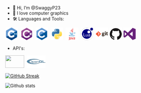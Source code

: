 - 👋 Hi, I’m @SwaggyP23
- 🎨 I love computer graphics
- :hammer_and_wrench: Languages and Tools:
<div>
  <img src="https://github.com/devicons/devicon/blob/master/icons/cplusplus/cplusplus-original.svg" title="C++" alt="C++" width="40" height="40"/>&nbsp;
  <img src="https://github.com/devicons/devicon/blob/master/icons/csharp/csharp-original.svg" title="C#" alt="C# width="40" height="40"/>&nbsp;
  <img src="https://github.com/devicons/devicon/blob/master/icons/c/c-original.svg" title="C" alt="C" width="40" height="40"/>&nbsp;
  <img src="https://github.com/devicons/devicon/blob/master/icons/python/python-original.svg" title="Python" alt="Python" width="40" height="40"/>&nbsp;
  <img src="https://github.com/devicons/devicon/blob/master/icons/java/java-original-wordmark.svg" title="Java" alt="Java" width="40" height="40"/>&nbsp;
  <img src="https://github.com/devicons/devicon/blob/master/icons/lua/lua-original-wordmark.svg" title="Lua" alt="Lua" width="40" height="40"/>&nbsp;
  <img src="https://github.com/devicons/devicon/blob/master/icons/git/git-original-wordmark.svg" title="Git" **alt="Git" width="40" height="40"/>
  <img src="https://github.com/devicons/devicon/blob/master/icons/github/github-original.svg" title="Github" **alt="Github" width="40" height="40"/>
  <img src="https://github.com/devicons/devicon/blob/master/icons/visualstudio/visualstudio-plain.svg" title="VisualStudio" **alt="VisualStudio" width="40" height="40"/>
</div>

- API's:
<div>
  <img src="https://vulkan.lunarg.com/img/vulkan/vulkan-red.svg" title"Vulkan" alt"Vulkan" width="60" height="40"/>&nbsp
  <img src="https://github.com/devicons/devicon/blob/master/icons/opengl/opengl-original.svg" title"OpenGL" alt"OpenGL" width="60" height="40"/>&nbsp
</div>

[![GitHub Streak](https://github-readme-streak-stats.herokuapp.com?user=SwaggyP23&theme=monokai&hide_border=true)](https://git.io/streak-stats)

![Github stats](https://github-readme-stats.vercel.app/api?username=SwaggyP23&hide_border=true&count_private=true&include_all_commits=true&theme=monokai)

<!--
- 💞️ I’m looking to collaborate on ...
- 📫 How to reach me ...
-->

<!---
SwaggyP23/SwaggyP23 is a ✨ special ✨ repository because its `README.md` (this file) appears on your GitHub profile.
You can click the Preview link to take a look at your changes.
--->
